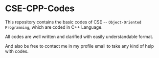 # CSE-CPP-Codes
This repository contains the basic codes of CSE -- ```Object-Oriented Programming```, which are coded in C++ Language.

All codes are well written and clarified with easily understandable format. 

And also be free to contact me in my profile email to take any kind of help with codes.

